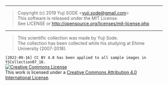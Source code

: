 ______
>Copyright (c) 2019 Yuji SODE \<yuji.sode@gmail.com\>  
>This software is released under the MIT License.  
>See LICENSE or http://opensource.org/licenses/mit-license.php
______
>This scientific collection was made by Yuji Sode.  
>The collection has been collected while his studying at Ehime University (2007-2018).

`[2022-09-16] CC BY 4.0 has been applied to all sample images in YSCollection07_18.`  
<a rel="license" href="http://creativecommons.org/licenses/by/4.0/"><img alt="Creative Commons License" style="border-width:0" src="https://i.creativecommons.org/l/by/4.0/88x31.png" /></a><br />This work is licensed under a <a rel="license" href="http://creativecommons.org/licenses/by/4.0/">Creative Commons Attribution 4.0 International License</a>.
